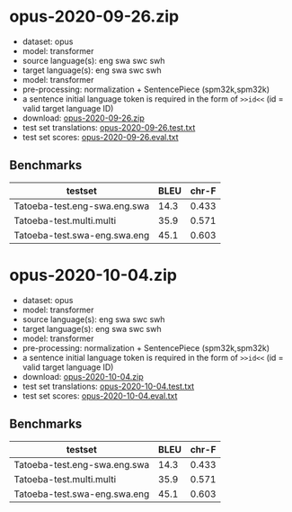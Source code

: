 # opus-2020-09-26.zip

* dataset: opus
* model: transformer
* source language(s): eng swa swc swh
* target language(s): eng swa swc swh
* model: transformer
* pre-processing: normalization + SentencePiece (spm32k,spm32k)
* a sentence initial language token is required in the form of `>>id<<` (id = valid target language ID)
* download: [opus-2020-09-26.zip](https://object.pouta.csc.fi/Tatoeba-MT-models/swa-swa/opus-2020-09-26.zip)
* test set translations: [opus-2020-09-26.test.txt](https://object.pouta.csc.fi/Tatoeba-MT-models/swa-swa/opus-2020-09-26.test.txt)
* test set scores: [opus-2020-09-26.eval.txt](https://object.pouta.csc.fi/Tatoeba-MT-models/swa-swa/opus-2020-09-26.eval.txt)

## Benchmarks

| testset               | BLEU  | chr-F |
|-----------------------|-------|-------|
| Tatoeba-test.eng-swa.eng.swa 	| 14.3 	| 0.433 |
| Tatoeba-test.multi.multi 	| 35.9 	| 0.571 |
| Tatoeba-test.swa-eng.swa.eng 	| 45.1 	| 0.603 |

# opus-2020-10-04.zip

* dataset: opus
* model: transformer
* source language(s): eng swa swc swh
* target language(s): eng swa swc swh
* model: transformer
* pre-processing: normalization + SentencePiece (spm32k,spm32k)
* a sentence initial language token is required in the form of `>>id<<` (id = valid target language ID)
* download: [opus-2020-10-04.zip](https://object.pouta.csc.fi/Tatoeba-MT-models/swa-swa/opus-2020-10-04.zip)
* test set translations: [opus-2020-10-04.test.txt](https://object.pouta.csc.fi/Tatoeba-MT-models/swa-swa/opus-2020-10-04.test.txt)
* test set scores: [opus-2020-10-04.eval.txt](https://object.pouta.csc.fi/Tatoeba-MT-models/swa-swa/opus-2020-10-04.eval.txt)

## Benchmarks

| testset               | BLEU  | chr-F |
|-----------------------|-------|-------|
| Tatoeba-test.eng-swa.eng.swa 	| 14.3 	| 0.433 |
| Tatoeba-test.multi.multi 	| 35.9 	| 0.571 |
| Tatoeba-test.swa-eng.swa.eng 	| 45.1 	| 0.603 |

